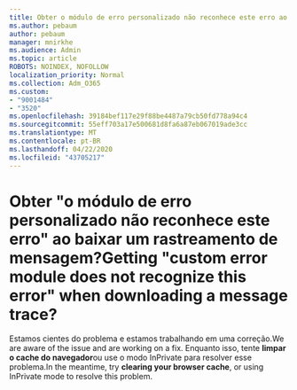 ```yaml
---
title: Obter o módulo de erro personalizado não reconhece este erro ao baixar um rastreamento de mensagem?
ms.author: pebaum
author: pebaum
manager: mnirkhe
ms.audience: Admin
ms.topic: article
ROBOTS: NOINDEX, NOFOLLOW
localization_priority: Normal
ms.collection: Adm_O365
ms.custom:
- "9001484"
- "3520"
ms.openlocfilehash: 39184bef117e29f88be4487a79cb50fd778a94c4
ms.sourcegitcommit: 55eff703a17e500681d8fa6a87eb067019ade3cc
ms.translationtype: MT
ms.contentlocale: pt-BR
ms.lasthandoff: 04/22/2020
ms.locfileid: "43705217"
---
```

# <a name="getting-custom-error-module-does-not-recognize-this-error-when-downloading-a-message-trace"></a><span data-ttu-id="b5503-102">Obter "o módulo de erro personalizado não reconhece este erro" ao baixar um rastreamento de mensagem?</span><span class="sxs-lookup"><span data-stu-id="b5503-102">Getting "custom error module does not recognize this error" when downloading a message trace?</span></span>

<span data-ttu-id="b5503-103">Estamos cientes do problema e estamos trabalhando em uma correção.</span><span class="sxs-lookup"><span data-stu-id="b5503-103">We are aware of the issue and are working on a fix.</span></span>  <span data-ttu-id="b5503-104">Enquanto isso, tente **limpar o cache do navegador**ou use o modo InPrivate para resolver esse problema.</span><span class="sxs-lookup"><span data-stu-id="b5503-104">In the meantime, try **clearing your browser cache**, or using InPrivate mode to resolve this problem.</span></span>